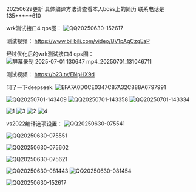 20250629更新  具体编译方法请查看本人boss上的简历   联系电话是135*****610



wrk测试接口4 qps图：
![QQ20250630-152617](https://github.com/user-attachments/assets/da3ea4b5-2657-4553-aa7a-e976055663bc)

测试视频：
https://www.bilibili.com/video/BV1pAgCzqEaP

经过优化后的wrk测试接口4  qps图：
![屏幕录制 2025-07-01 130647 mp4_20250701_131046711](https://github.com/user-attachments/assets/2b226413-54ba-4e75-bfbc-6b76f7176f50)

测试视频：
https://b23.tv/ENpHX9d

问了一下deepseek:
![EFA7A0D0CE0347C87A32C888A6797991](https://github.com/user-attachments/assets/61b0e129-a90a-46ff-bccf-8b848340e2fe)

![QQ20250701-143409](https://github.com/user-attachments/assets/adcc0e3c-f374-4797-83d2-255a996d5625)
![QQ20250701-143358](https://github.com/user-attachments/assets/db8e0513-7aa1-47af-8a70-8b96c7204e28)
![QQ20250701-143334](https://github.com/user-attachments/assets/074b0771-4915-4a8b-b97f-744dceb124f2)

![1](https://github.com/user-attachments/assets/3e800886-414b-42b5-bff2-e87364e1aa85)
![3](https://github.com/user-attachments/assets/2f5c65bd-7b20-4f62-88dc-9306dd27cae6)
![2](https://github.com/user-attachments/assets/6c53e51d-4153-40b8-b4fb-df662bc88998)
![4](https://github.com/user-attachments/assets/bc9bdc3b-f72e-4a47-8bf6-c45b146299ac)




vs2022编译选项设置：
![QQ20250630-075541](https://github.com/user-attachments/assets/e48d1fee-c0fb-440d-bb53-1fc784cbc389)

![QQ20250630-075551](https://github.com/user-attachments/assets/6fd00da1-3e50-4a33-9172-64032b01911d)

![QQ20250630-075602](https://github.com/user-attachments/assets/b80ccb84-048f-4090-bc79-b6c5ac38d156)

![QQ20250630-075621](https://github.com/user-attachments/assets/64aeff04-3978-4fe6-a21f-99cbec8498dc)

![QQ20250630-081443](https://github.com/user-attachments/assets/544e0d9f-1f97-4960-8c10-c828d2b75d34)
![QQ20250630-081454](https://github.com/user-attachments/assets/97f3efe0-2a98-4dbb-bf97-fba6ebd34549)

![QQ20250630-152617](https://github.com/user-attachments/assets/0a570152-e83f-4566-be2b-ad7934b90886)

